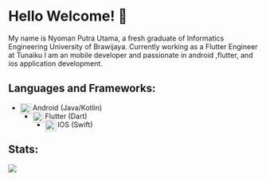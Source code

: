 <h1 align='left'>Hello Welcome! 👋</h1>

My name is Nyoman Putra Utama, a fresh graduate of Informatics Engineering University of Brawijaya. Currently working as a Flutter Engineer at Tunaiku
I am an mobile developer and passionate in android ,flutter, and ios application development. 

## Languages and Frameworks:
- Android (Java/Kotlin)<img align="left" alt="android" width="22px" src="https://cdn.jsdelivr.net/npm/simple-icons@v3/icons/android.svg"/>
- Flutter (Dart)<img align="left" alt="flutter" width="22px" src="https://source.android.com/setup/images/Android_symbol_green_RGB.png"/>
- IOS (Swift)<img align="left" alt="flutter" width="22px" src="hhttps://upload.wikimedia.org/wikipedia/commons/thumb/c/ca/IOS_logo.svg/1200px-IOS_logo.svg.png"/>

## Stats:

<img src="https://github-readme-stats.vercel.app/api?username=putrautama007&show_icons=true">
